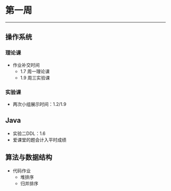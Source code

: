 # 第一周  
---  
## 操作系统  
### 理论课  
- 作业补交时间  
	- 1.7 周一理论课  
	- 1.9 周三实验课  

### 实验课  
- 两次小组展示时间：1.2/1.9  


## Java  
- 实验二DDL：1.6  
- 爱课堂的题会计入平时成绩  
  

## 算法与数据结构  
- 代码作业  
	- 堆排序  
	- 归并排序  